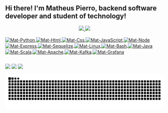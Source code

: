 ## Hi there! I'm Matheus Pierro, backend software developer and student of technology!
<div align="center">
  <a href="https://github.com/matheusPierro">
  <img height="165em" src="https://github-readme-stats.vercel.app/api?username=matheusPierro&show_icons=true&theme=dracula&include_all_commits=true&count_private=true"/>
  <img height="165em" src="https://github-readme-stats.vercel.app/api/top-langs/?username=matheusPierro&layout=compact&langs_count=7&theme=dracula"/>
</div>

<div style="display: inline_block"><br>
  <img align="center" alt="Mat-Python" height="40" width="50" src="https://cdn.jsdelivr.net/gh/devicons/devicon/icons/python/python-original.svg">
  <img align="center" alt="Mat-Html" height="40" width="50" src="https://cdn.jsdelivr.net/gh/devicons/devicon/icons/html5/html5-original-wordmark.svg">
  <img align="center" alt="Mat-Css" height="40" width="50" src="https://cdn.jsdelivr.net/gh/devicons/devicon/icons/css3/css3-original-wordmark.svg">
  <img align="center" alt="Mat-JavaScript" height="40" width="50" src="https://cdn.jsdelivr.net/gh/devicons/devicon/icons/javascript/javascript-original.svg">
  <img align="center" alt="Mat-Node" height="40" width="50" src="https://cdn.jsdelivr.net/gh/devicons/devicon/icons/nodejs/nodejs-original-wordmark.svg">
  <img align="center" alt="Mat-Express" height="40" width="50" src="https://cdn.jsdelivr.net/gh/devicons/devicon/icons/express/express-original-wordmark.svg">
  <img align="center" alt="Mat-Sequelize" height="40" width="50" src="https://cdn.jsdelivr.net/gh/devicons/devicon/icons/sequelize/sequelize-original.svg">
  <img align="center" alt="Mat-Linux" height="40" width="50" src="https://cdn.jsdelivr.net/gh/devicons/devicon/icons/linux/linux-original.svg">
  <img align="center" alt="Mat-Bash" height="40" width="50" src="https://cdn.jsdelivr.net/gh/devicons/devicon/icons/bash/bash-original.svg">
  <img align="center" alt="Mat-Java" height="40" width="50" src="https://cdn.jsdelivr.net/gh/devicons/devicon/icons/java/java-original-wordmark.svg">
  <img align="center" alt="Mat-Scala" height="40" width="50" src="https://cdn.jsdelivr.net/gh/devicons/devicon/icons/scala/scala-original-wordmark.svg">
  <img align="center" alt="Mat-Apache" height="40" width="50" src="https://cdn.jsdelivr.net/gh/devicons/devicon/icons/apache/apache-original-wordmark.svg">
  <img align="center" alt="Mat-Kafka" height="40" width="50" src="https://cdn.jsdelivr.net/gh/devicons/devicon/icons/apachekafka/apachekafka-original-wordmark.svg">
  <img align="center" alt="Mat-Grafana" height="40" width="50" src="https://cdn.jsdelivr.net/gh/devicons/devicon/icons/grafana/grafana-original.svg">
</div>
  
 ##
  
<div> 
  <a href="https://instagram.com/matheus_ramos79" target="_blank"><img src="https://img.shields.io/badge/-Instagram-%23E4405F?style=for-the-badge&logo=instagram&logoColor=white" target="_blank"></a>
  <a href = "mailto:matpierro570@gmail.com"><img src="https://img.shields.io/badge/-Gmail-%23333?style=for-the-badge&logo=gmail&logoColor=white" target="_blank"></a>
  <a href="https://www.linkedin.com/in/matheuspierro" target="_blank"><img src="https://img.shields.io/badge/-LinkedIn-%230077B5?style=for-the-badge&logo=linkedin&logoColor=white" target="_blank"></a> 
 
  ![Snake animation](https://github.com/matheusPierro/matheusPierro/blob/output/github-contribution-grid-snake.svg)
